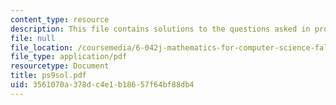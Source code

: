 ```yaml
---
content_type: resource
description: This file contains solutions to the questions asked in problem set 9.
file: null
file_location: /coursemedia/6-042j-mathematics-for-computer-science-fall-2005/3561070a378dc4e1b18657f64bf88db4_ps9sol.pdf
file_type: application/pdf
resourcetype: Document
title: ps9sol.pdf
uid: 3561070a-378d-c4e1-b186-57f64bf88db4
---
```

